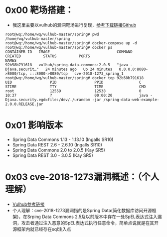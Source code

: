 # 0x00 靶场搭建：
* 我这里主要以vulhub的漏洞靶场进行复现，[参考下载链接Github](https://github.com/vulhub/vulhub)
```
root@wq:/home/wq/vulhub-master/spring# pwd
/home/wq/vulhub-master/spring
root@wq:/home/wq/vulhub-master/spring# docker-compose up -d
root@wq:/home/wq/vulhub-master/spring# docker ps
CONTAINER ID   IMAGE                              COMMAND                  CREATED          STATUS          PORTS                                       NAMES
92b58b791618   vulhub/spring-data-commons:2.0.5   "java -Djava.securit…"   24 minutes ago   Up 24 minutes   0.0.0.0:8080->8080/tcp, :::8080->8080/tcp   cve-2018-1273_spring_1
root@wq:/home/wq/vulhub-master/spring# docker top 92b58b791618
UID                 PID                 PPID                C                   STIME               TTY                 TIME                CMD
root                12559               12538               0                   10:37               ?                   00:00:20            java -Djava.security.egd=file:/dev/./urandom -jar /spring-data-web-example-2.0.0.RELEASE.jar
```

# 0x01 影响版本
* Spring Data Commons 1.13 - 1.13.10 (Ingalls SR10)
* Spring Data REST 2.6 - 2.6.10 (Ingalls SR10)
* Spring Data Commons 2.0 to 2.0.5 (Kay SR5)
* Spring Data REST 3.0 - 3.0.5 (Kay SR5)

# 0x03 cve-2018-1273漏洞概述：（个人理解）
* [Vulhub参考链接](https://vulhub.org/#/environments/spring/CVE-2018-1273/)
* 个人理解：cve-2018-1273漏洞指的是Spring Data(简化数据库访问开源框架)，在Srping Data Commons 2.5及以前版本中存在一处SpEL表达式注入漏洞，攻击者通过注入恶意的SpEL表达式执行任意命令，简单点说就是在其开源框架内就已经存在sql注入点

